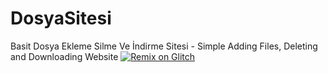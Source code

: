# DosyaSitesi
Basit Dosya Ekleme Silme Ve İndirme Sitesi - Simple Adding Files, Deleting and Downloading Website
[![Remix on Glitch](https://cdn.glitch.com/2703baf2-b643-4da7-ab91-7ee2a2d00b5b%2Fremix-button.svg)]()
